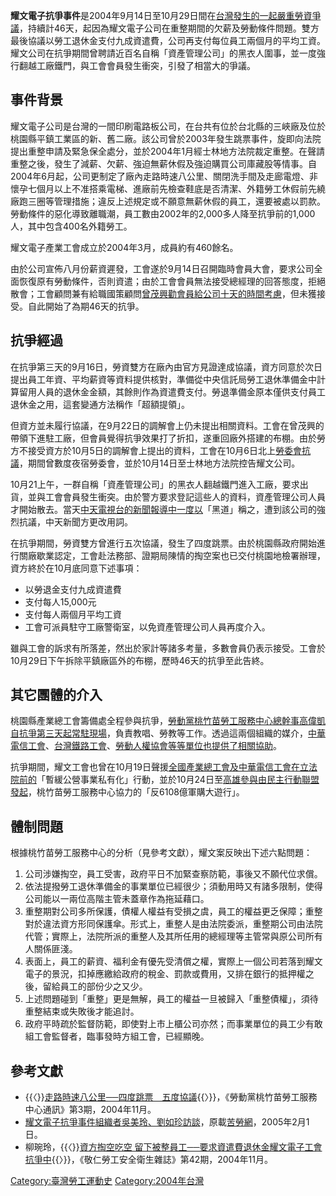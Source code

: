 **耀文電子抗爭事件**是2004年9月14日至10月29日間在[台灣發生的一起嚴重勞資爭議](../Page/台灣.md "wikilink")，持續計46天，起因為耀文電子公司在重整期間的欠薪及勞動條件問題。雙方最後協議以勞工退休金支付九成資遣費，公司再支付每位員工兩個月的平均工資。耀文公司在抗爭期間曾聘請近百名自稱「資產管理公司」的黑衣人圍事，並一度強行翻越工廠鐵門，與工會會員發生衝突，引發了相當大的爭議。

## 事件背景

耀文電子公司是台灣的一間印刷電路板公司，在台共有位於台北縣的三峽廠及位於桃園縣平鎮工業區的新、舊二廠。該公司曾於2003年發生跳票事件，旋即向法院提出重整申請及緊急保全處分，並於2004年1月經士林地方法院裁定重整。在聲請重整之後，發生了減薪、欠薪、強迫無薪休假及強迫購買公司庫藏股等情事。自2004年6月起，公司更制定了廠內走路時速八公里、關閉洗手間及走廊電燈、非懷孕七個月以上不准搭乘電梯、進廠前先檢查鞋底是否清潔、外籍勞工休假前先繞廠跑三圈等管理措施；違反上述規定或不願意無薪休假的員工，還要被處以罰款。勞動條件的惡化導致離職潮，員工數由2002年的2,000多人降至抗爭前的1,000人，其中包含400名外籍勞工。

耀文電子產業工會成立於2004年3月，成員約有460餘名。

由於公司宣佈八月份薪資遲發，工會遂於9月14日召開臨時會員大會，要求公司全面恢復原有勞動條件，否則資遣；由於工會會員無法接受總經理的回答態度，拒絕散會；工會顧問兼有給職國策顧問[曾茂興勸會員給公司十天的時間考慮](../Page/曾茂興.md "wikilink")，但未獲接受。自此開始了為期46天的抗爭。

## 抗爭經過

在抗爭第三天的9月16日，勞資雙方在廠內由官方見證達成協議，資方同意於次日提出員工年資、平均薪資等資料提供核對，準備從中央信託局勞工退休準備金中計算留用人員的退休金金額，其餘則作為資遣費支付。勞退準備金原本僅供支付員工退休金之用，這套變通方法稱作「超額提領」。

但資方並未履行協議，在9月22日的調解會上仍未提出相關資料。工會在曾茂興的帶領下進駐工廠，但會員覺得抗爭效果打了折扣，遂重回廠外搭建的布棚。由於勞方不接受資方於10月5日的調解會上提出的資料，工會在10月6日北上[勞委會抗議](../Page/勞委會.md "wikilink")，期間曾數度夜宿勞委會，並於10月14日至士林地方法院控告耀文公司。

10月21上午，一群自稱「資產管理公司」的黑衣人翻越鐵門進入工廠，要求出貨，並與工會會員發生衝突。由於警方要求登記這些人的資料，資產管理公司人員才開始散去。當天[中天電視台的新聞報導中一度以](../Page/中天電視台.md "wikilink")「黑道」稱之，遭到該公司的強烈抗議，中天新聞方更改用詞。

在抗爭期間，勞資雙方曾進行五次協議，發生了四度跳票。由於桃園縣政府開始進行關廠歇業認定，工會赴法務部、證期局陳情的掏空案也已交付桃園地檢署辦理，資方終於在10月底同意下述事項：

  - 以勞退金支付九成資遣費
  - 支付每人15,000元
  - 支付每人兩個月平均工資
  - 工會可派員駐守工廠警衛室，以免資產管理公司人員再度介入。

雖與工會的訴求有所落差，然出於家計等諸多考量，多數會員仍表示接受。工會於10月29日下午拆除平鎮廠區外的布棚，歷時46天的抗爭至此告終。

## 其它團體的介入

桃園縣產業總工會籌備處全程參與抗爭，[勞動黨桃竹苗勞工服務中心總幹事](../Page/勞動黨_\(台灣\).md "wikilink")[高偉凱自抗爭第三天起常駐現場](../Page/高偉凱.md "wikilink")，負責教唱、勞教等工作。透過這兩個組織的媒介，[中華電信工會](../Page/中華電信工會.md "wikilink")、[台灣鐵路工會](../Page/台灣鐵路工會.md "wikilink")、[勞動人權協會等等單位也提供了相關協助](../Page/勞動人權協會.md "wikilink")。

抗爭期間，耀文工會也曾在10月19日聲援[全國產業總工會及中華電信工會在立法院前的](../Page/全國產業總工會.md "wikilink")「暫緩公營事業私有化」行動，並於10月24日至[高雄參與由](../Page/高雄.md "wikilink")[民主行動聯盟發起](../Page/民主行動聯盟.md "wikilink")，桃竹苗勞工服務中心協力的「反6108億軍購大遊行」。

## 體制問題

根據桃竹苗勞工服務中心的分析（見參考文獻），耀文案反映出下述六點問題：

1.  公司涉嫌掏空，員工受害，政府平日不加緊查察防範，事後又不願代位求償。
2.  依法提撥勞工退休準備金的事業單位已經很少；須動用時又有諸多限制，使得公司能以一兩位高階主管未蓋章作為拖延藉口。
3.  重整期對公司多所保護，債權人權益有受損之虞，員工的權益更乏保障；重整對於違法資方形同保護傘。形式上，重整人是由法院委派，重整期公司由法院代管；實際上，法院所派的重整人及其所任用的總經理等主管常與原公司所有人關係匪淺。
4.  表面上，員工的薪資、福利金有優先受清償之權，實際上一個公司若落到耀文電子的景況，扣掉應繳給政府的稅金、罰款或費用，又排在銀行的抵押權之後，留給員工的部份少之又少。
5.  上述問題碰到「重整」更是無解，員工的權益一旦被歸入「重整債權」，須待重整結束或失敗後才能追討。
6.  政府平時疏於監督防範，即使對上市上櫃公司亦然；而事業單位的員工少有敢組工會監督者，臨事發時方組工會，已經顯晚。

## 參考文獻

  - {{〈}}[走路時速八公里──四度跳票　五度協議](http://www.xiachao.org.tw/i_f_page.asp?repno=647){{〉}}，《勞動黨桃竹苗勞工服務中心通訊》第3期，2004年11月。
  - [耀文電子抗爭事件組織者吳美玲、劉如珍訪談](https://web.archive.org/web/20081226155055/http://tzm.laodongdang.org/_tzm/unions/0502011.htm)，原載[苦勞網](../Page/苦勞網.md "wikilink")，2005年2月1日。
  - 柳琬玲，{{〈}}[資方掏空吃空
    留下被整員工──要求資遣費退休金耀文電子工會抗爭中](https://web.archive.org/web/20070825050629/http://www.catholic.org.tw/cicm/cicm_works/Chingjen/J42-4.htm){{〉}}，《敬仁勞工安全衛生雜誌》第42期，2004年11月。

[Category:臺灣勞工運動史](https://zh.wikipedia.org/wiki/Category:臺灣勞工運動史 "wikilink")
[Category:2004年台灣](https://zh.wikipedia.org/wiki/Category:2004年台灣 "wikilink")